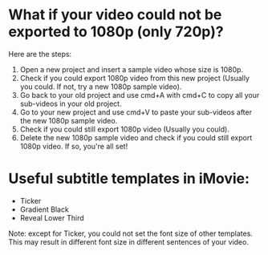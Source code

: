 # What if your video could not be exported to 1080p (only 720p)?

Here are the steps:

1. Open a new project and insert a sample video whose size is 1080p.
2. Check if you could export 1080p video from this new project (Usually you could. If not, try a new 1080p sample video).
3. Go back to your old project and use cmd+A with cmd+C to copy all your sub-videos in your old project.
4. Go to your new project and use cmd+V to paste your sub-videos after the new 1080p sample video.
5. Check if you could still export 1080p video (Usually you could).
6. Delete the new 1080p sample video and check if you could still export 1080p video. If so, you're all set!



# Useful subtitle templates in iMovie:

- Ticker
- Gradient Black
- Reveal Lower Third

Note: except for Ticker, you could not set the font size of other templates. This may result in different font size in different sentences of your video.



